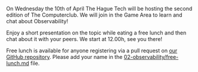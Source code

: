 On Wednesday the 10th of April The Hague Tech will be hosting the second edition of The Computerclub. We will join in the Game Area to learn and chat about Observability!

Enjoy a short presentation on the topic while eating a free lunch and then chat about it with your peers. We start at 12.00h, see you there!

Free lunch is available for anyone registering via a pull request on [our GitHub repository](https://github.com/The-Computerclub/TCc-Lunch). Please add your name in the [02-observability/free-lunch.md](https://github.com/The-Computerclub/TCc-Lunch/tree/main/02-observability/free-lunch.md) file.
